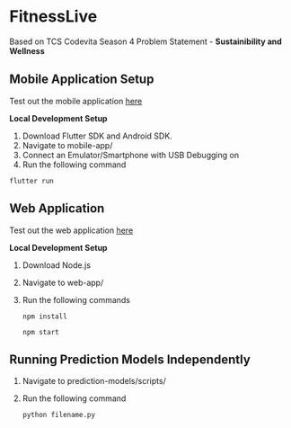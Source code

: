 # FitnessLive

Based on TCS Codevita Season 4 Problem Statement - **Sustainibility and Wellness**

## Mobile Application Setup

Test out the mobile application <a href=''>here</a>

**Local Development Setup**

1. Download Flutter SDK and Android SDK.
2. Navigate to mobile-app/
3. Connect an Emulator/Smartphone with USB Debugging on
4. Run the following command

```
flutter run
```

## Web Application

Test out the web application <a href='https://fitness-live-web.herokuapp.com/'>here</a>

**Local Development Setup**

1. Download Node.js
2. Navigate to web-app/
3. Run the following commands

   ```
   npm install
   ```

   ```
   npm start
   ```

## Running Prediction Models Independently

1. Navigate to prediction-models/scripts/
2. Run the following command

   ```
   python filename.py
   ```
